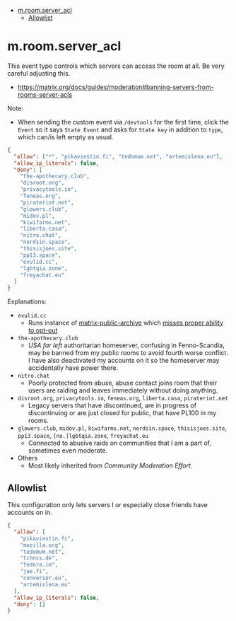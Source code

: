 <!-- START doctoc generated TOC please keep comment here to allow auto update -->
<!-- DON'T EDIT THIS SECTION, INSTEAD RE-RUN doctoc TO UPDATE -->

- [m.room.server_acl](#mroomserver_acl)
  - [Allowlist](#allowlist)

<!-- END doctoc generated TOC please keep comment here to allow auto update -->

# m.room.server_acl

This event type controls which servers can access the room at all. Be very careful
adjusting this.

- https://matrix.org/docs/guides/moderation#banning-servers-from-rooms-server-acls

Note:

- When sending the custom event via `/devtools` for the first time, click
  the `Event` so it says `State Event` and asks for `State key` in addition to `type`,
  which can/is left empty as usual.

```json
{
  "allow": ["*", "pikaviestin.fi", "tedomum.net", "artemislena.eu"],
  "allow_ip_literals": false,
  "deny": [
    "the-apothecary.club",
    "disroot.org",
    "privacytools.io",
    "feneas.org",
    "pirateriot.net",
    "glowers.club",
    "midov.pl",
    "kiwifarms.net",
    "liberta.casa",
    "nitro.chat",
    "nerdsin.space",
    "thisisjoes.site",
    "pp13.space",
    "evulid.cc",
    "lgbtqia.zone",
    "freyachat.eu"
  ]
}
```

Explanations:

- `evulid.cc`
  - Runs instance of [matrix-public-archive](https://github.com/matrix-org/matrix-public-archive/issues/47) which [misses proper ability to opt-out](https://github.com/matrix-org/matrix-public-archive/issues/47)
- `the-apothecary.club`
  - _USA far left_ authoritarian homeserver, confusing in Fenno-Scandia, may be banned from
    my public rooms to avoid fourth worse conflict. I have also deactivated
    my accounts on it so the homeserver may accidentally have power there.
- `nitro.chat`
  - Poorly protected from abuse, abuse contact joins room that their users are raiding and leaves immediately without doing anything.
- `disroot.org`, `privacytools.io`, `feneas.org`, `liberta.casa`,
  `pirateriot.net`
  - Legacy servers that have discontinued, are in progress of discontinuing or
    are just closed for public, that have PL100 in my rooms.
- `glowers.club`, `midov.pl`, `kiwifarms.net`, `nerdsin.space`, `thisisjoes.site`, `pp13.space`, `[no.]lgbtqia.zone`, `freyachat.eu`
  - Connected to abusive raids on communities that I am a part of, sometimes even moderate.
- Others
  - Most likely inherited from _Community Moderation Effort_.

## Allowlist

This configuration only lets servers I or especially close friends have accounts on in.

```json
{
  "allow": [
    "pikaviestin.fi",
    "mozilla.org",
    "tedomum.net",
    "tchncs.de",
    "fedora.im",
    "jae.fi",
    "converser.eu",
    "artemislena.eu"
  ],
  "allow_ip_literals": false,
  "deny": []
}
```
